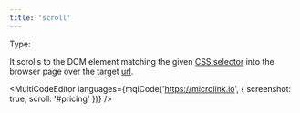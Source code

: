 ```yaml
---
title: 'scroll'
---
```


Type: <Type children='<string>'/>

It scrolls to the DOM element matching the given [CSS selector](https://developer.mozilla.org/en-US/docs/Web/CSS/CSS_Selectors) into the browser page over the target [url](/docs/api/parameters/url).

<MultiCodeEditor languages={mqlCode('https://microlink.io', { 
  screenshot: true, 
  scroll: '#pricing'
})} />

